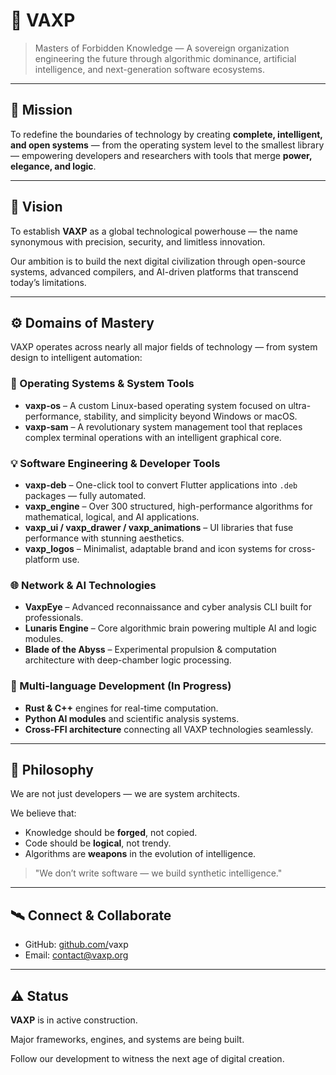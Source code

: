 # 🧠 VAXP

> Masters of Forbidden Knowledge — A sovereign organization engineering the future through algorithmic dominance, artificial intelligence, and next-generation software ecosystems.
> 

---

## 🚀 Mission

To redefine the boundaries of technology by creating **complete, intelligent, and open systems** — from the operating system level to the smallest library — empowering developers and researchers with tools that merge **power, elegance, and logic**.

---

## 🏴 Vision

To establish **VAXP** as a global technological powerhouse — the name synonymous with precision, security, and limitless innovation.

Our ambition is to build the next digital civilization through open-source systems, advanced compilers, and AI-driven platforms that transcend today’s limitations.

---

## ⚙️ Domains of Mastery

VAXP operates across nearly all major fields of technology — from system design to intelligent automation:

### 🧩 Operating Systems & System Tools

- **vaxp-os** – A custom Linux-based operating system focused on ultra-performance, stability, and simplicity beyond Windows or macOS.
- **vaxp-sam** – A revolutionary system management tool that replaces complex terminal operations with an intelligent graphical core.

### 💡 Software Engineering & Developer Tools

- **vaxp-deb** – One-click tool to convert Flutter applications into `.deb` packages — fully automated.
- **vaxp_engine** – Over 300 structured, high-performance algorithms for mathematical, logical, and AI applications.
- **vaxp_ui / vaxp_drawer / vaxp_animations** – UI libraries that fuse performance with stunning aesthetics.
- **vaxp_logos** – Minimalist, adaptable brand and icon systems for cross-platform use.

### 🌐 Network & AI Technologies

- **VaxpEye** – Advanced reconnaissance and cyber analysis CLI built for professionals.
- **Lunaris Engine** – Core algorithmic brain powering multiple AI and logic modules.
- **Blade of the Abyss** – Experimental propulsion & computation architecture with deep-chamber logic processing.

### 🧬 Multi-language Development (In Progress)

- **Rust & C++** engines for real-time computation.
- **Python AI modules** and scientific analysis systems.
- **Cross-FFI architecture** connecting all VAXP technologies seamlessly.

---

## 🧠 Philosophy

We are not just developers — we are system architects.

We believe that:

- Knowledge should be **forged**, not copied.
- Code should be **logical**, not trendy.
- Algorithms are **weapons** in the evolution of intelligence.

> "We don’t write software — we build synthetic intelligence."
> 

---

## 🛰️ Connect & Collaborate

- GitHub: [github.com/](https://github.com/DarkLunaris)vaxp
- Email: [contact@vaxp.org](mailto:contact@darklunaris.org)

---

## ⚠️ Status

**VAXP** is in active construction.

Major frameworks, engines, and systems are being built.

Follow our development to witness the next age of digital creation.
